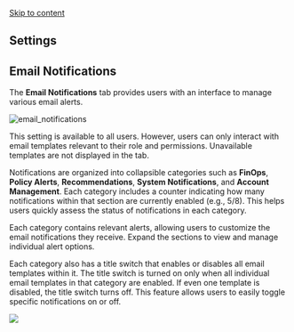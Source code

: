 [Skip to content](https://hystax.com/documentation/optscale/#settings)

## Settings

## Email Notifications

The **Email Notifications** tab provides users with an interface to manage various email alerts.

![email_notifications](https://hystax.com/documentation/optscale/_static/screens/system/email_notifications.png)

This setting is available to all users. However, users can only interact with email templates relevant to their role and permissions. Unavailable templates are not displayed in the tab.

Notifications are organized into collapsible categories such as **FinOps**, **Policy Alerts**, **Recommendations**, **System Notifications**, and **Account Management**. Each category includes a counter indicating how many notifications within that section are currently enabled (e.g., 5/8). This helps users quickly assess the status of notifications in each category.

Each category contains relevant alerts, allowing users to customize the email notifications they receive. Expand the sections to view and manage individual alert options.

Each category also has a title switch that enables or disables all email templates within it. The title switch is turned on only when all individual email templates in that category are enabled. If even one template is disabled, the title switch turns off. This feature allows users to easily toggle specific notifications on or off.

![](https://hystax.com/documentation/optscale/images/snipp4.svg)